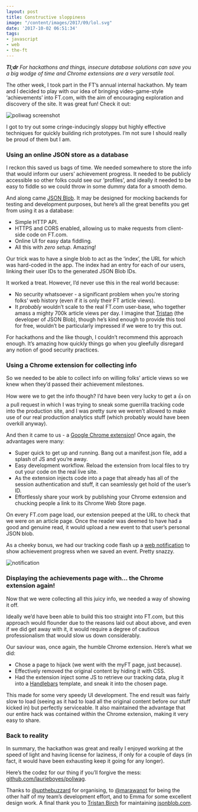```yaml
---
layout: post
title: Constructive sloppiness
image: "/content/images/2017/09/lol.svg"
date: '2017-10-02 06:51:34'
tags:
- javascript
- web
- the-ft
---
```


***Tl;dr*** *For hackathons and things, insecure database solutions can save you a big wodge of time and Chrome extensions are a very versatile tool.*

The other week, I took part in the FT’s annual internal hackathon. My team and I decided to play with our idea of bringing video-game-style ‘achievements’ into FT.com, with the aim of encouraging exploration and discovery of the site. It was great fun! Check it out:

![poliwag screenshot](http://static.lrnk.co.uk/blog-content/lazy-hackathon/poliwag-screenshot-min.png)

I got to try out some cringe-inducingly sloppy but highly effective techniques for quickly building rich prototypes. I’m not sure I should really be proud of them but I am.

### Using an online JSON store as a database

I reckon this saved us bags of time. We needed somewhere to store the info that would inform our users’ achievement progress. It needed to be publicly accessible so other folks could see our ‘profiles’, and ideally it needed to be easy to fiddle so we could throw in some dummy data for a smooth demo.

And along came [JSON Blob](https://jsonblob.com/). It may be designed for mocking backends for testing and development purposes, but here’s all the great benefits you get from using it as a database:

 - Simple HTTP API.
 - HTTPS and CORS enabled, allowing us to make requests from client-side code on FT.com.
 - Online UI for easy data fiddling.
 - All this with *zero setup*. Amazing!

Our trick was to have a single blob to act as the ‘index’, the URL for which was hard-coded in the app. The index had an entry for each of our users, linking their user IDs to the generated JSON Blob IDs.

It worked a treat. However, I’d never use this in the real world because:

 - No security whatsoever - a significant problem when you’re storing folks’ web history (even if it is only their FT article views).
 - It _probably_ wouldn’t scale to the real FT.com user-base, who together amass a mighty 700k article views per day. I imagine that [Tristan](https://github.com/tburch) (the developer of JSON Blob), though he’s kind enough to provide this tool for free, wouldn’t be particularly impressed if we were to try this out.

For hackathons and the like though, I couldn’t recommend this approach enough. It’s amazing how quickly things go when you gleefully disregard any notion of good security practices.

### Using a Chrome extension for collecting info

So we needed to be able to collect info on willing folks’ article views so we knew when they’d passed their achievement milestones.

How were we to get the info though? I’d have been very lucky to get a 👍 on a pull request in which I was trying to sneak some guerrilla tracking code into the production site, and I was pretty sure we weren’t allowed to make use of our real production analytics stuff (which probably would have been overkill anyway).

And then it came to us - a [Google Chrome extension](https://developer.chrome.com/extensions)! Once again, the advantages were many:

 - Super quick to get up and running. Bang out a manifest.json file, add a splash of JS and you’re away.
 - Easy development workflow. Reload the extension from local files to try out your code on the real live site.
 - As the extension injects code into a page that already has all of the session authentication and stuff, it can seamlessly get hold of the user’s ID.
 - Effortlessly share your work by publishing your Chrome extension and chucking people a link to its Chrome Web Store page.

On every FT.com page load, our extension peeped at the URL to check that we were on an article page. Once the reader was deemed to have had a good and genuine read, it would upload a new event to that user’s personal JSON blob.

As a cheeky bonus, we had our tracking code flash up a [web notification](https://developer.mozilla.org/en-US/docs/Web/API/notification) to show achievement progress when we saved an event. Pretty snazzy.

![notification](http://static.lrnk.co.uk/blog-content/lazy-hackathon/notification.gif)

### Displaying the achievements page with… the Chrome extension again!

Now that we were collecting all this juicy info, we needed a way of showing it off.

Ideally we’d have been able to build this too straight into FT.com, but this approach would flounder due to the reasons laid out about above, and even if we did get away with it, it would require a degree of cautious professionalism that would slow us down considerably.

Our saviour was, once again, the humble Chrome extension. Here’s what we did:

 - Chose a page to hijack (we went with the myFT page, just because).
 - Effectively removed the original content by hiding it with CSS.
 - Had the extension inject some JS to retrieve our tracking data, plug it into a [Handlebars](http://handlebarsjs.com/) template, and sneak it into the chosen page.

This made for some very speedy UI development. The end result was fairly slow to load (seeing as it had to load all the original content before our stuff kicked in) but perfectly serviceable. It also maintained the advantage that our entire hack was contained within the Chrome extension, making it very easy to share.

### Back to reality

In summary, the hackathon was great and really I enjoyed working at the speed of light and having license for laziness, if only for a couple of days (in fact, it would have been exhausting keep it going for any longer).

Here’s the codez for our thing if you’ll forgive the mess: [github.com/laurieboyes/poliwag](https://github.com/laurieboyes/poliwag).

Thanks to [@upthebuzzard](https://twitter.com/upthebuzzard) for organising, to [@marawanot](https://twitter.com/marawanot) for being the other half of my team’s development effort, and to Emma for some excellent design work. A final thank you to [Tristan Birch](https://github.com/tburch) for maintaining [jsonblob.com](https://jsonblob.com/).



